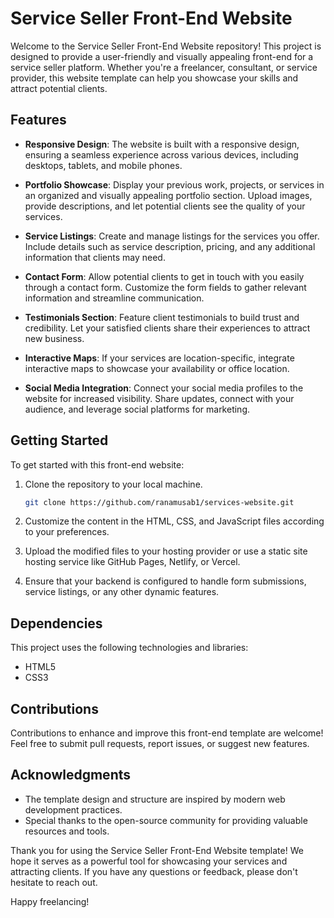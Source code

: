 # Service Seller Front-End Website

Welcome to the Service Seller Front-End Website repository! This project is designed to provide a user-friendly and visually appealing front-end for a service seller platform. Whether you're a freelancer, consultant, or service provider, this website template can help you showcase your skills and attract potential clients.

## Features

- **Responsive Design**: The website is built with a responsive design, ensuring a seamless experience across various devices, including desktops, tablets, and mobile phones.

- **Portfolio Showcase**: Display your previous work, projects, or services in an organized and visually appealing portfolio section. Upload images, provide descriptions, and let potential clients see the quality of your services.

- **Service Listings**: Create and manage listings for the services you offer. Include details such as service description, pricing, and any additional information that clients may need.

- **Contact Form**: Allow potential clients to get in touch with you easily through a contact form. Customize the form fields to gather relevant information and streamline communication.

- **Testimonials Section**: Feature client testimonials to build trust and credibility. Let your satisfied clients share their experiences to attract new business.

- **Interactive Maps**: If your services are location-specific, integrate interactive maps to showcase your availability or office location.

- **Social Media Integration**: Connect your social media profiles to the website for increased visibility. Share updates, connect with your audience, and leverage social platforms for marketing.

## Getting Started

To get started with this front-end website:

1. Clone the repository to your local machine.
   ```bash
   git clone https://github.com/ranamusab1/services-website.git
   ```

2. Customize the content in the HTML, CSS, and JavaScript files according to your preferences.

3. Upload the modified files to your hosting provider or use a static site hosting service like GitHub Pages, Netlify, or Vercel.

4. Ensure that your backend is configured to handle form submissions, service listings, or any other dynamic features.

## Dependencies

This project uses the following technologies and libraries:

- HTML5
- CSS3

## Contributions

Contributions to enhance and improve this front-end template are welcome! Feel free to submit pull requests, report issues, or suggest new features.

## Acknowledgments

- The template design and structure are inspired by modern web development practices.
- Special thanks to the open-source community for providing valuable resources and tools.

Thank you for using the Service Seller Front-End Website template! We hope it serves as a powerful tool for showcasing your services and attracting clients. If you have any questions or feedback, please don't hesitate to reach out.

Happy freelancing!
